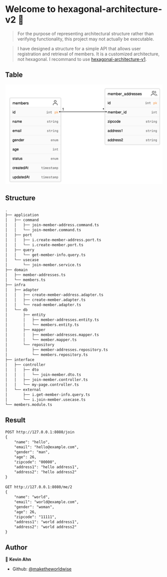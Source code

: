 # Welcome to hexagonal-architecture-v2 👋

> For the purpose of representing architectural structure rather than verifying functionality, this project may not actually be executable.

> I have designed a structure for a simple API that allows user registration and retrieval of members. It is a customized architecture, not hexagonal. I recommand to use [hexagonal-architecture-v1](https://github.com/maketheworldwise/hexagonal-architecture-v1).

## Table

![](./docs/images/table.png)

## Structure

```
.
├── application
│   ├── command
│   │   ├── join-member-address.command.ts
│   │   └── join-member.command.ts
│   ├── port
│   │   ├── i.create-member-address.port.ts
│   │   └── i.create-member.port.ts
│   ├── query
│   │   └── get-member-info.query.ts
│   └── usecase
│       └── join-member.service.ts
├── domain
│   ├── member-addresses.ts
│   └── members.ts
├── infra
│   ├── adapter
│   │   ├── create-member-address.adapter.ts
│   │   ├── create-member.adapter.ts
│   │   └── read-member.adapter.ts
│   └── db
│       ├── entity
│       │   ├── member-addresses.entity.ts
│       │   └── members.entity.ts
│       ├── mapper
│       │   ├── member-addresses.mapper.ts
│       │   └── member.mapper.ts
│       └── repository
│           ├── member-addresses.repository.ts
│           └── members.repository.ts
├── interface
│   ├── controller
│   │   ├── dto
│   │   │   └── join-member.dto.ts
│   │   ├── join-member.controller.ts
│   │   └── my-page.controller.ts
│   └── external
│       ├── i.get-member-info.query.ts
│       └── i.join-member.usecase.ts
└── members.module.ts
```

## Result

```
POST http://127.0.0.1:8080/join
{
    "name": "hello",
    "email": "hello@example.com",
    "gender": "man",
    "age": 26,
    "zipcode": "00000",
    "address1": "hello address1",
    "address2": "hello address2"
}

GET http://127.0.0.1:8080/me/2
{
    "name": "world",
    "email": "world@example.com",
    "gender": "woman",
    "age": 26,
    "zipcode": "11111",
    "address1": "world address1",
    "address2": "world address2"
}
```

## Author

👤 **Kevin Ahn**

* Github: [@maketheworldwise](https://github.com/maketheworldwise)
